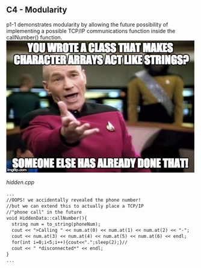## C4 - Modularity
p1-1 demonstrates modularity by allowing the future possibility of implementing a possible TCP/IP communications function inside the callNumber() function.
![modular](../memes/modularity.jpg)

*hidden.cpp*
```
...
//OOPS! we accidentally revealed the phone number!
//but we can extend this to actually place a TCP/IP
//"phone call" in the future
void HiddenData::callNumber(){
  string num = to_string(phoneNum);
  cout << ">Calling " << num.at(0) << num.at(1) << num.at(2) << "-";
  cout << num.at(3) << num.at(4) << num.at(5) << num.at(6) << endl;
  for(int i=0;i<5;i++){cout<<".";sleep(2);}//
  cout << " *disconnected*" << endl;
}
...
```
